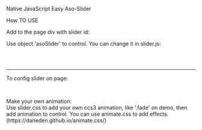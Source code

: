Native JavaScript Easy Aso-Slider
  
How TO USE  
  
Add to the page div with slider id: <div id="aso-slider"></div>  
  
Use object 'asoSlider' to control. You can change it in slider.js:  
<pre>
<script> 
      let asoSlider = {
          images: ['img/slider_1.jpg', 'img/slider_2.jpg', 'img/slider_3.jpg', 'img/slider_4.jpg',], //links to your img
          speed: 3000, //Slider speed
          autoPlay: 1, //Use autoplay to your slides
          loop: 1, //Make a loop slider
          animation: 'fade', //Animation. Create your own in CSS
          asoSliderTitle: "Demo Slider", //Slider Title
          dots: 1, //Use dots navigation
          prevAndNext: 1, //Use Prev and Next navigation
          prev: '<div class="arrow-left"></div>', //Prev Nav (<i class="fas fa-arrow-left"></i>) 
          next: '<div class="arrow-right"></div>' //Next Nav (<i class="fas fa-arrow-right"></i>)
      };
</script>  
</pre>
<hr>
To config slider on page:
<pre>
<script>  
   asoSlider.images = ['slide_1.jpg', 'slide_2.jpg']; // add images to the slider
</script>
</pre>
Make your own animation:<br>
Use slider.css to add your own ccs3 animation, like '.fade' on demo, then add animation to control.
You can use animate.css to add effects. (https://daneden.github.io/animate.css/)
<pre>
<script>
   asoSlider.animation = 'fade'; // Or slideUp, slideRight anything you add to css.
</script>
</pre>
